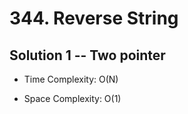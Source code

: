 # 344. Reverse String

## Solution 1 -- Two pointer

* Time Complexity: O(N)

* Space Complexity: O(1)
